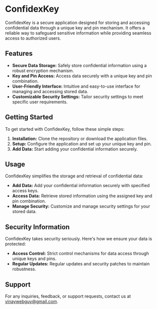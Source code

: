 # ConfidexKey

ConfidexKey is a secure application designed for storing and accessing confidential data through a unique key and pin mechanism. It offers a reliable way to safeguard sensitive information while providing seamless access to authorized users.

## Features

- **Secure Data Storage:** Safely store confidential information using a robust encryption mechanism.
- **Key and Pin Access:** Access data securely with a unique key and pin combination.
- **User-Friendly Interface:** Intuitive and easy-to-use interface for managing and accessing stored data.
- **Customizable Security Settings:** Tailor security settings to meet specific user requirements.

## Getting Started

To get started with ConfidexKey, follow these simple steps:

1. **Installation:** Clone the repository or download the application files.
2. **Setup:** Configure the application and set up your unique key and pin.
3. **Add Data:** Start adding your confidential information securely.

## Usage

ConfidexKey simplifies the storage and retrieval of confidential data:

- **Add Data:** Add your confidential information securely with specified access keys.
- **Access Data:** Retrieve stored information using the assigned key and pin combination.
- **Manage Security:** Customize and manage security settings for your stored data.

## Security Information

ConfidexKey takes security seriously. Here's how we ensure your data is protected:

- **Access Control:** Strict control mechanisms for data access through unique keys and pins.
- **Regular Updates:** Regular updates and security patches to maintain robustness.

## Support

For any inquiries, feedback, or support requests, contact us at [vinaywebguy@gmail.com](mailto:vinaywebguy@gmail.com).
